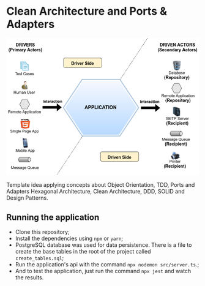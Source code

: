 # Clean Architecture and Ports & Adapters

![Ports and Adapters](./resources//portsandadapters.png)

Template idea applying concepts about Object Orientation, TDD, Ports and Adapters Hexagonal Architecture, Clean Architecture, DDD, SOLID and Design Patterns.

## Running the application
- Clone this repository;
- Install the dependencies using `npm` or `yarn`;
- PostgreSQL database was used for data persistence. There is a file to create the base tables in the root of the project called `create_tables.sql`;
- Run the application's api with the command `npx nodemon src/server.ts`.;
- And to test the application, just run the command `npx jest` and watch the results.
